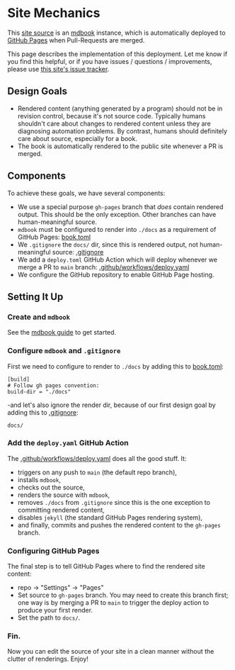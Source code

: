 # Site Mechanics

This [site source](https://github.com/nathan-at-least/nathan-at-least.github.io) is an [mdbook](https://rust-lang.github.io/mdBook/) instance, which is automatically deployed to [GitHub Pages](https://pages.github.com/) when Pull-Requests are merged.

This page describes the implementation of this deployment. Let me know if you find this helpful, or if you have issues / questions / improvements, please use [this site's issue tracker](https://github.com/nathan-at-least/nathan-at-least.github.io/issues).

## Design Goals

- Rendered content (anything generated by a program) should not be in revision control, because it's not source code. Typically humans shouldn't care about changes to rendered content unless they are diagnosing automation problems. By contrast, humans should definitely care about source, especially for a book.
- The book is automatically rendered to the public site whenever a PR is merged.

## Components

To achieve these goals, we have several components:

- We use a special purpose `gh-pages` branch that *does* contain rendered output. This should be the only exception. Other branches can have human-meaningful source.
- `mdbook` must be configured to render into `./docs` as a requirement of GitHub Pages: [book.toml](https://github.com/nathan-at-least/nathan-at-least.github.io/blob/8e77b8babaf681fa67cd08575a3b0d9dc8e85532/book.toml#L8-L10)
- We `.gitignore` the `docs/` dir, since this is rendered output, not human-meaningful source: [.gitignore](https://github.com/nathan-at-least/nathan-at-least.github.io/blob/8e77b8babaf681fa67cd08575a3b0d9dc8e85532/.gitignore#L1)
- We add a `deploy.toml` GitHub Action which will deploy whenever we merge a PR to `main` branch: [.github/workflows/deploy.yaml](https://github.com/nathan-at-least/nathan-at-least.github.io/blob/f37628c2e9529562d8bed75974f8472706ee9631/.github/workflows/deploy.yaml)
- We configure the GitHub repository to enable GitHub Page hosting.

## Setting It Up

### Create and `mdbook`

See the [mdbook guide](https://rust-lang.github.io/mdBook/guide/creating.html) to get started.

### Configure `mdbook` and `.gitignore`

First we need to configure to render to `./docs` by adding this to [book.toml](https://github.com/nathan-at-least/nathan-at-least.github.io/blob/8e77b8babaf681fa67cd08575a3b0d9dc8e85532/book.toml#L8-L10):

```
[build]
# Follow gh pages convention:
build-dir = "./docs"
```

-and let's also ignore the render dir, because of our first design goal by adding this to [.gitignore](https://github.com/nathan-at-least/nathan-at-least.github.io/blob/8e77b8babaf681fa67cd08575a3b0d9dc8e85532/.gitignore#L1):

```
docs/
```

### Add the `deploy.yaml` GitHub Action

The [.github/workflows/deploy.yaml](https://github.com/nathan-at-least/nathan-at-least.github.io/blob/f37628c2e9529562d8bed75974f8472706ee9631/.github/workflows/deploy.yaml) does all the good stuff. It:

- triggers on any push to `main` (the default repo branch),
- installs `mdbook`,
- checks out the source,
- renders the source with `mdbook`,
- removes `./docs` from `.gitignore` since this is the one exception to committing rendered content,
- disables `jekyll` (the standard GitHub Pages rendering system),
- and finally, commits and pushes the rendered content to the `gh-pages` branch.

### Configuring GitHub Pages

The final step is to tell GitHub Pages where to find the rendered site content:

- repo -> "Settings" -> "Pages"
- Set source to `gh-pages` branch. You may need to create this branch first; one way is by merging a PR to `main` to trigger the deploy action to produce your first render.
- Set the path to `docs/`.

### Fin.

Now you can edit the source of your site in a clean manner without the clutter of renderings. Enjoy!
